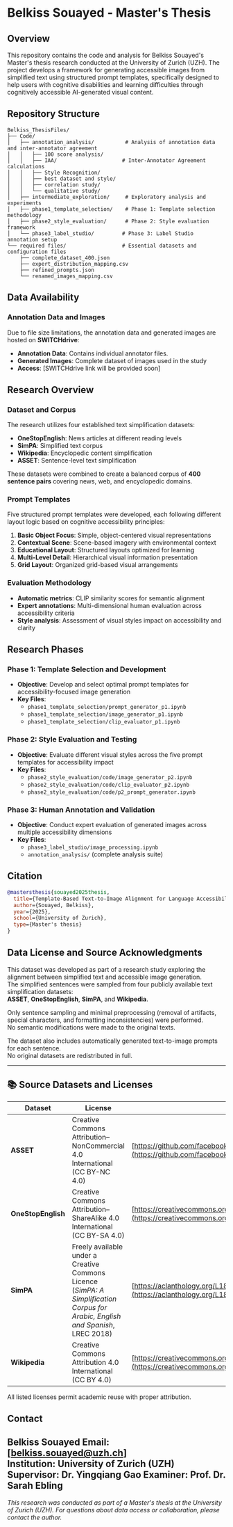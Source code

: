 # Belkiss Souayed - Master's Thesis

## Overview
This repository contains the code and analysis for Belkiss Souayed's Master's thesis research conducted at the University of Zurich (UZH). The project develops a framework for generating accessible images from simplified text using structured prompt templates, specifically designed to help users with cognitive disabilities and learning difficulties through cognitively accessible AI-generated visual content.

## Repository Structure

```
Belkiss_ThesisFiles/
├── Code/
│   ├── annotation_analysis/          # Analysis of annotation data and inter-annotator agreement
│   │   ├── 100 score analysis/
│   │   ├── IAA/                     # Inter-Annotator Agreement calculations
│   │   ├── Style Recognition/
│   │   ├── best dataset and style/
│   │   ├── correlation study/
│   │   └── qualitative study/
│   ├── intermediate_exploration/     # Exploratory analysis and experiments
│   ├── phase1_template_selection/    # Phase 1: Template selection methodology
│   ├── phase2_style_evaluation/      # Phase 2: Style evaluation framework
│   └── phase3_label_studio/         # Phase 3: Label Studio annotation setup
└── required files/                  # Essential datasets and configuration files
    ├── complete_dataset_400.json
    ├── expert_distribution_mapping.csv
    ├── refined_prompts.json
    └── renamed_images_mapping.csv
```

## Data Availability

### Annotation Data and Images
Due to file size limitations, the annotation data and generated images are hosted on **SWITCHdrive**:

- **Annotation Data**: Contains individual annotator files.
- **Generated Images**: Complete dataset of images used in the study
- **Access**: [SWITCHdrive link will be provided soon]


## Research Overview

### Dataset and Corpus
The research utilizes four established text simplification datasets:
- **OneStopEnglish**: News articles at different reading levels
- **SimPA**: Simplified text corpus  
- **Wikipedia**: Encyclopedic content simplification
- **ASSET**: Sentence-level text simplification

These datasets were combined to create a balanced corpus of **400 sentence pairs** covering news, web, and encyclopedic domains.

### Prompt Templates
Five structured prompt templates were developed, each following different layout logic based on cognitive accessibility principles:

1. **Basic Object Focus**: Simple, object-centered visual representations
2. **Contextual Scene**: Scene-based imagery with environmental context  
3. **Educational Layout**: Structured layouts optimized for learning
4. **Multi-Level Detail**: Hierarchical visual information presentation
5. **Grid Layout**: Organized grid-based visual arrangements

### Evaluation Methodology
- **Automatic metrics**: CLIP similarity scores for semantic alignment
- **Expert annotations**: Multi-dimensional human evaluation across accessibility criteria
- **Style analysis**: Assessment of visual styles impact on accessibility and clarity

## Research Phases

### Phase 1: Template Selection and Development
- **Objective**: Develop and select optimal prompt templates for accessibility-focused image generation
- **Key Files**: 
  - `phase1_template_selection/prompt_generator_p1.ipynb`
  - `phase1_template_selection/image_generator_p1.ipynb`
  - `phase1_template_selection/clip_evaluator_p1.ipynb`

### Phase 2: Style Evaluation and Testing
- **Objective**: Evaluate different visual styles across the five prompt templates for accessibility impact
- **Key Files**:
  - `phase2_style_evaluation/code/image_generator_p2.ipynb`
  - `phase2_style_evaluation/code/clip_evaluator_p2.ipynb`
  - `phase2_style_evaluation/code/p2_prompt_generator.ipynb`

### Phase 3: Human Annotation and Validation
- **Objective**: Conduct expert evaluation of generated images across multiple accessibility dimensions
- **Key Files**:
  - `phase3_label_studio/image_processing.ipynb`
  - `annotation_analysis/` (complete analysis suite)


## Citation

```bibtex
@mastersthesis{souayed2025thesis,
  title={Template-Based Text-to-Image Alignment for Language Accessibility: A Study on Visualizing Simplified Text},
  author={Souayed, Belkiss},
  year={2025},
  school={University of Zurich},
  type={Master's thesis}
}
```
## Data License and Source Acknowledgments

This dataset was developed as part of a research study exploring the alignment between simplified text and accessible image generation.  
The simplified sentences were sampled from four publicly available text simplification datasets:  
**ASSET**, **OneStopEnglish**, **SimPA**, and **Wikipedia**.

Only sentence sampling and minimal preprocessing (removal of artifacts, special characters, and formatting inconsistencies) were performed.  
No semantic modifications were made to the original texts.

The dataset also includes automatically generated text-to-image prompts for each sentence.  
No original datasets are redistributed in full.

---

## 📚 Source Datasets and Licenses

| Dataset | License | Link |
|----------|----------|------|
| **ASSET** | Creative Commons Attribution–NonCommercial 4.0 International (CC BY-NC 4.0) | [https://github.com/facebookresearch/asset/blob/main/LICENSE](https://github.com/facebookresearch/asset/blob/main/LICENSE) |
| **OneStopEnglish** | Creative Commons Attribution–ShareAlike 4.0 International (CC BY-SA 4.0) | [https://creativecommons.org/licenses/](https://creativecommons.org/licenses/) |
| **SimPA** | Freely available under a Creative Commons Licence (*SimPA: A Simplification Corpus for Arabic, English and Spanish*, LREC 2018) | [https://aclanthology.org/L18-1685/](https://aclanthology.org/L18-1685/) |
| **Wikipedia** | Creative Commons Attribution 4.0 International (CC BY 4.0) | [https://creativecommons.org/licenses/by/4.0/](https://creativecommons.org/licenses/by/4.0/) |

All listed licenses permit academic reuse with proper attribution.

## Contact

Belkiss Souayed
Email: [belkiss.souayed@uzh.ch]  
Institution: University of Zurich (UZH)  
Supervisor: Dr. Yingqiang Gao
Examiner: Prof. Dr. Sarah Ebling
---

*This research was conducted as part of a Master's thesis at the University of Zurich (UZH). For questions about data access or collaboration, please contact the author.*
